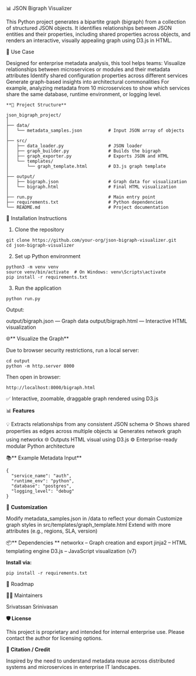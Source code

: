 📊 JSON Bigraph Visualizer

This Python project generates a bipartite graph (bigraph) from a collection of structured JSON objects. It identifies relationships between JSON entities and their properties, including shared properties across objects, and renders an interactive, visually appealing graph using D3.js in HTML.

🚀 Use Case

Designed for enterprise metadata analysis, this tool helps teams:
Visualize relationships between microservices or modules and their metadata attributes
Identify shared configuration properties across different services
Generate graph-based insights into architectural commonalities
For example, analyzing metadata from 10 microservices to show which services share the same database, runtime environment, or logging level.

```
**📁 Project Structure**

json_bigraph_project/
│
├── data/
│   └── metadata_samples.json          # Input JSON array of objects
│
├── src/
│   ├── data_loader.py                 # JSON loader
│   ├── graph_builder.py               # Builds the bigraph
│   ├── graph_exporter.py              # Exports JSON and HTML
│   └── templates/
│       └── graph_template.html        # D3.js graph template
│
├── output/
│   ├── bigraph.json                   # Graph data for visualization
│   └── bigraph.html                   # Final HTML visualization
│
├── run.py                             # Main entry point
├── requirements.txt                   # Python dependencies
└── README.md                          # Project documentation
```
💠 Installation Instructions

1. Clone the repository
```
git clone https://github.com/your-org/json-bigraph-visualizer.git
cd json-bigraph-visualizer
```
2. Set up Python environment
```
python3 -m venv venv
source venv/bin/activate  # On Windows: venv\Scripts\activate
pip install -r requirements.txt
```
3. Run the application
```
python run.py
```
Output:

output/bigraph.json — Graph data
output/bigraph.html — Interactive HTML visualization

🌐** Visualize the Graph**

Due to browser security restrictions, run a local server:
```
cd output
python -m http.server 8000
```
Then open in browser:
```
http://localhost:8000/bigraph.html
```
✅ Interactive, zoomable, draggable graph rendered using D3.js

📊 **Features**

💡 Extracts relationships from any consistent JSON schema
⟳ Shows shared properties as edges across multiple objects
📊 Generates network graph using networkx
🌐 Outputs HTML visual using D3.js
⚙️ Enterprise-ready modular Python architecture

📚** Example Metadata Input**
```
{
  "service_name": "auth",
  "runtime_env": "python",
  "database": "postgres",
  "logging_level": "debug"
}
```
🧹 **Customization**

Modify metadata_samples.json in /data to reflect your domain
Customize graph styles in src/templates/graph_template.html
Extend with more attributes (e.g., regions, SLA, version)

📦** Dependencies
**
networkx – Graph creation and export
jinja2 – HTML templating engine
D3.js – JavaScript visualization (v7)

**Install via:**
```
pip install -r requirements.txt
```
📌 Roadmap

👨‍💼 Maintainers

Srivatssan Srinivasan

**🛡️ License**

This project is proprietary and intended for internal enterprise use. Please contact the author for licensing options.

**📣 Citation / Credit**

Inspired by the need to understand metadata reuse across distributed systems and microservices in enterprise IT landscapes.

